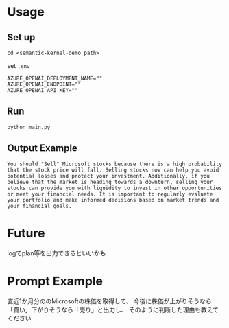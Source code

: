 # Usage

## Set up
```
cd <semantic-kernel-demo path>
```

set `.env`
```
AZURE_OPENAI_DEPLOYMENT_NAME=""
AZURE_OPENAI_ENDPOINT=""
AZURE_OPENAI_API_KEY=""
```

## Run
```
python main.py
```

## Output Example
```
You should "Sell" Microsoft stocks because there is a high probability that the stock price will fall. Selling stocks now can help you avoid potential losses and protect your investment. Additionally, if you believe that the market is heading towards a downturn, selling your stocks can provide you with liquidity to invest in other opportunities or meet your financial needs. It is important to regularly evaluate your portfolio and make informed decisions based on market trends and your financial goals.
```

# Future
logでplan等を出力できるといいかも

# Prompt Example
直近1か月分ののMicrosoftの株価を取得して、
今後に株価が上がりそうなら「買い」下がりそうなら「売り」と出力し、
そのように判断した理由も教えてください